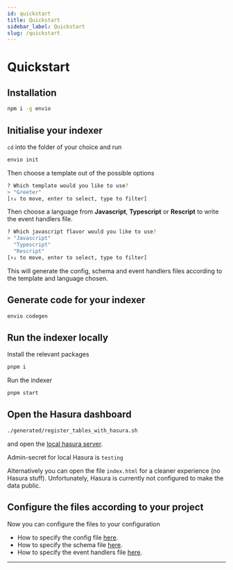 ```yaml
---
id: quickstart
title: Quickstart
sidebar_label: Quickstart
slug: /quickstart
---
```




# Quickstart

## Installation

```bash
npm i -g envio
```

## Initialise your indexer

`cd` into the folder of your choice and run 
```bash
envio init
```

Then choose a template out of the possible options
```bash
? Which template would you like to use?  
> "Greeter"
[↑↓ to move, enter to select, type to filter]
```
Then choose a language from **Javascript**, **Typescript** or **Rescript** to write the event handlers file.
```bash
? Which javascript flavor would you like to use?  
> "Javascript"
  "Typescript"
  "Rescript"
[↑↓ to move, enter to select, type to filter]
```

This will generate the config, schema and event handlers files according to the template and language chosen.
## Generate code for your indexer

```bash
envio codegen
```

## Run the indexer locally

Install the relevant packages
```bash
pnpm i
```
Run the indexer
```bash
pnpm start
```
## Open the Hasura dashboard
<!-- ```bash
pnpm open-dashboard
``` -->

<!-- todo, swap the bellow command with above -->

```bash
./generated/register_tables_with_hasura.sh
```
and open the [<ins>local hasura server</ins>](http://localhost:8080/console).

Admin-secret for local Hasura is `testing` 

Alternatively you can open the file `index.html` for a cleaner experience (no Hasura stuff). Unfortunately, Hasura is currently not configured to make the data public.

## Configure the files according to your project
Now you can configure the files to your configuration

- How to specify the config file [<ins>here</ins>](./configuration-file).
- How to specify the schema file [<ins>here</ins>](./schema).
- How to specify the event handlers file [<ins>here</ins>](./event-handlers).


---